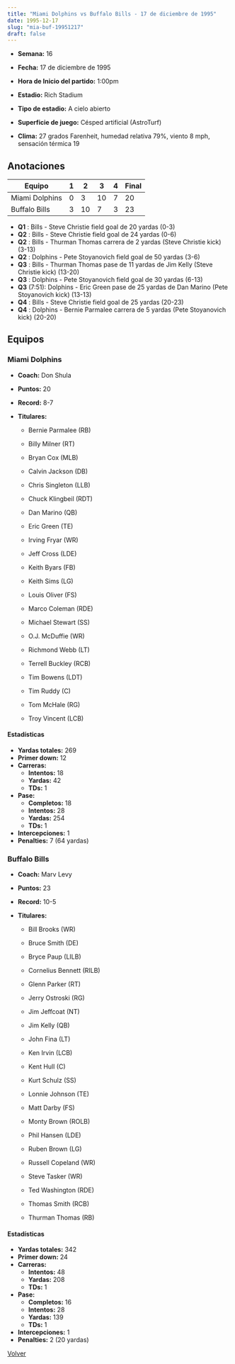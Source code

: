 ```yaml
---
title: "Miami Dolphins vs Buffalo Bills - 17 de diciembre de 1995"
date: 1995-12-17
slug: "mia-buf-19951217"
draft: false
---
```


* **Semana:** 16
* **Fecha:** 17 de diciembre de 1995

* **Hora de Inicio del partido:** 1:00pm
* **Estadio:** Rich Stadium
* **Tipo de estadio:** A cielo abierto
* **Superficie de juego:** Césped artificial (AstroTurf)
* **Clima:** 27 grados Farenheit, humedad relativa 79%, viento 8 mph, sensación térmica 19





## Anotaciones
| Equipo | 1 | 2 | 3 | 4 | Final |
|--------|---|---|---|---|-------|
| Miami Dolphins  | 0 | 3 | 10 | 7  | 20 |
| Buffalo Bills  | 3 | 10 | 7 | 3  | 23 |
* **Q1** : Bills - Steve Christie field goal de 20 yardas (0-3)
* **Q2** : Bills - Steve Christie field goal de 24 yardas (0-6)
* **Q2** : Bills - Thurman Thomas carrera de 2 yardas (Steve Christie kick) (3-13)
* **Q2** : Dolphins - Pete Stoyanovich field goal de 50 yardas (3-6)
* **Q3** : Bills - Thurman Thomas pase de 11 yardas de Jim Kelly (Steve Christie kick) (13-20)
* **Q3** : Dolphins - Pete Stoyanovich field goal de 30 yardas (6-13)
* **Q3** (7:51): Dolphins - Eric Green pase de 25 yardas de Dan Marino (Pete Stoyanovich kick) (13-13)
* **Q4** : Bills - Steve Christie field goal de 25 yardas (20-23)
* **Q4** : Dolphins - Bernie Parmalee carrera de 5 yardas (Pete Stoyanovich kick) (20-20)


## Equipos


### Miami Dolphins
* **Coach:** Don Shula
* **Puntos:** 20
* **Record:** 8-7
* **Titulares:** 

  * Bernie Parmalee (RB) 

  * Billy Milner (RT) 

  * Bryan Cox (MLB) 

  * Calvin Jackson (DB) 

  * Chris Singleton (LLB) 

  * Chuck Klingbeil (RDT) 

  * Dan Marino (QB) 

  * Eric Green (TE) 

  * Irving Fryar (WR) 

  * Jeff Cross (LDE) 

  * Keith Byars (FB) 

  * Keith Sims (LG) 

  * Louis Oliver (FS) 

  * Marco Coleman (RDE) 

  * Michael Stewart (SS) 

  * O.J. McDuffie (WR) 

  * Richmond Webb (LT) 

  * Terrell Buckley (RCB) 

  * Tim Bowens (LDT) 

  * Tim Ruddy (C) 

  * Tom McHale (RG) 

  * Troy Vincent (LCB) 

#### Estadísticas
* **Yardas totales:** 269
* **Primer down:** 12
* **Carreras:**
  * **Intentos:** 18
  * **Yardas:** 42
  * **TDs:** 1
* **Pase:**
  * **Completos:** 18
  * **Intentos:** 28
  * **Yardas:** 254
  * **TDs:** 1
* **Intercepciones:** 1
* **Penalties:** 7 (64 yardas)

### Buffalo Bills
* **Coach:** Marv Levy
* **Puntos:** 23
* **Record:** 10-5
* **Titulares:** 

  * Bill Brooks (WR) 

  * Bruce Smith (DE) 

  * Bryce Paup (LILB) 

  * Cornelius Bennett (RILB) 

  * Glenn Parker (RT) 

  * Jerry Ostroski (RG) 

  * Jim Jeffcoat (NT) 

  * Jim Kelly (QB) 

  * John Fina (LT) 

  * Ken Irvin (LCB) 

  * Kent Hull (C) 

  * Kurt Schulz (SS) 

  * Lonnie Johnson (TE) 

  * Matt Darby (FS) 

  * Monty Brown (ROLB) 

  * Phil Hansen (LDE) 

  * Ruben Brown (LG) 

  * Russell Copeland (WR) 

  * Steve Tasker (WR) 

  * Ted Washington (RDE) 

  * Thomas Smith (RCB) 

  * Thurman Thomas (RB) 

#### Estadísticas
* **Yardas totales:** 342
* **Primer down:** 24
* **Carreras:**
  * **Intentos:** 48
  * **Yardas:** 208
  * **TDs:** 1
* **Pase:**
  * **Completos:** 16
  * **Intentos:** 28
  * **Yardas:** 139
  * **TDs:** 1
* **Intercepciones:** 1
* **Penalties:** 2 (20 yardas)


[Volver](/historia/1995)
